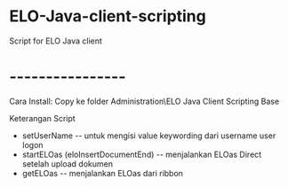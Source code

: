 # ELO-Java-client-scripting
Script for ELO Java client 

# ---------------- #
Cara Install:
Copy ke folder Administration\ELO Java Client Scripting Base

Keterangan Script
- setUserName -- untuk mengisi value keywording dari username user logon
- startELOas (eloInsertDocumentEnd) -- menjalankan ELOas Direct setelah upload dokumen
- getELOas -- menjalankan ELOas dari ribbon

